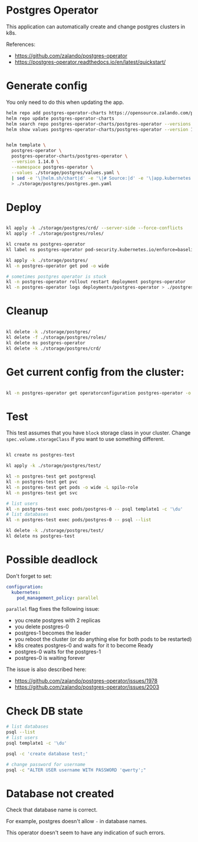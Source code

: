 
# Postgres Operator

This application can automatically create and change postgres clusters in k8s.

References:
- https://github.com/zalando/postgres-operator
- https://postgres-operator.readthedocs.io/en/latest/quickstart/

# Generate config

You only need to do this when updating the app.

```bash
helm repo add postgres-operator-charts https://opensource.zalando.com/postgres-operator/charts/postgres-operator
helm repo update postgres-operator-charts
helm search repo postgres-operator-charts/postgres-operator --versions --devel | head
helm show values postgres-operator-charts/postgres-operator --version 1.14.0 > ./storage/postgres/default-values.yaml
```

```bash

helm template \
  postgres-operator \
  postgres-operator-charts/postgres-operator \
  --version 1.14.0 \
  --namespace postgres-operator \
  --values ./storage/postgres/values.yaml \
  | sed -e '\|helm.sh/chart|d' -e '\|# Source:|d' -e '\|app.kubernetes.io/managed-by|d' -e '\|app.kubernetes.io/instance|d' -e '\|app.kubernetes.io/part-of|d' \
  > ./storage/postgres/postgres.gen.yaml

```

# Deploy

```bash

kl apply -k ./storage/postgres/crd/ --server-side --force-conflicts
kl apply -f ./storage/postgres/roles/

kl create ns postgres-operator
kl label ns postgres-operator pod-security.kubernetes.io/enforce=baseline

kl apply -k ./storage/postgres/
kl -n postgres-operator get pod -o wide

# sometimes postgres operator is stuck
kl -n postgres-operator rollout restart deployment postgres-operator
kl -n postgres-operator logs deployments/postgres-operator > ./postgres-operator.log

```

# Cleanup

```bash

kl delete -k ./storage/postgres/
kl delete -f ./storage/postgres/roles/
kl delete ns postgres-operator
kl delete -k ./storage/postgres/crd/

```

# Get current config from the cluster:

```bash

kl -n postgres-operator get operatorconfiguration postgres-operator -o yaml > ./storage/postgres/current-config.yaml

```

# Test

This test assumes that you have `block` storage class in your cluster.
Change `spec.volume.storageClass` if you want to use something different.

```bash

kl create ns postgres-test

kl apply -k ./storage/postgres/test/

kl -n postgres-test get postgresql
kl -n postgres-test get pvc
kl -n postgres-test get pods -o wide -L spilo-role
kl -n postgres-test get svc

# list users
kl -n postgres-test exec pods/postgres-0 -- psql template1 -c '\du'
# list databases
kl -n postgres-test exec pods/postgres-0 -- psql --list

kl delete -k ./storage/postgres/test/
kl delete ns postgres-test

```

# Possible deadlock

Don't forget to set:

```yaml
configuration:
  kubernetes:
    pod_management_policy: parallel
```

`parallel` flag fixes the following issue:

- you create postgres with 2 replicas
- you delete postgres-0
- postgres-1 becomes the leader
- you reboot the cluster (or do anything else for both pods to be restarted)
- k8s creates postgres-0 and waits for it to become Ready
- postgres-0 waits for the postgres-1
- postgres-0 is waiting forever

The issue is also described here:

- https://github.com/zalando/postgres-operator/issues/1978
- https://github.com/zalando/postgres-operator/issues/2003

# Check DB state

```bash
# list databases
psql --list
# list users
psql template1 -c '\du'

psql -c 'create database test;'

# change password for username
psql -c "ALTER USER username WITH PASSWORD 'qwerty';"
```

# Database not created

Check that database name is correct.

For example, postgres doesn't allow `-` in database names.

This operator doesn't seem to have any indication of such errors.
